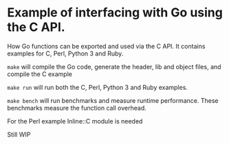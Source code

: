 # Example of interfacing with Go using the C API.

How Go functions can be exported and used via the C API.
It contains examples for C, Perl, Python 3 and Ruby.

`make` will compile the Go code, generate the header, lib and object files,
and compile the C example

`make run` will run both the C, Perl, Python 3 and Ruby examples.

`make bench` will run benchmarks and measure runtime performance.
These benchmarks measure the function call overhead.

For the Perl example Inline::C module is needed

Still WIP
